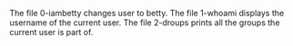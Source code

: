 The file 0-iambetty changes user to betty.
The file 1-whoami displays the username of the current user.
The file 2-droups prints all the groups the current user is part of.

